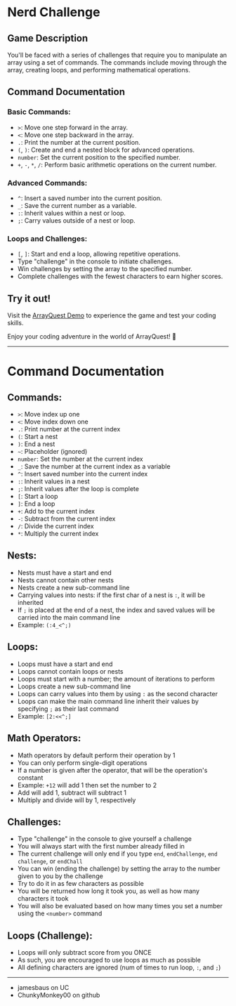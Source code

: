 # Nerd Challenge

## Game Description

You'll be faced with a series of challenges that require you to manipulate an array using a set of commands. The commands include moving through the array, creating loops, and performing mathematical operations.

## Command Documentation

### Basic Commands:
- `>`: Move one step forward in the array.
- `<`: Move one step backward in the array.
- `.`: Print the number at the current position.
- `(`, `)`: Create and end a nested block for advanced operations.
- `number`: Set the current position to the specified number.
- `+`, `-`, `*`, `/`: Perform basic arithmetic operations on the current number.

### Advanced Commands:
- `^`: Insert a saved number into the current position.
- `_`: Save the current number as a variable.
- `:`: Inherit values within a nest or loop.
- `;`: Carry values outside of a nest or loop.

### Loops and Challenges:
- `[`, `]`: Start and end a loop, allowing repetitive operations.
- Type "challenge" in the console to initiate challenges.
- Win challenges by setting the array to the specified number.
- Complete challenges with the fewest characters to earn higher scores.

## Try it out!

Visit the <a href="https://chunkymonkey00.github.io/NerdChallenge/" target="_blank">ArrayQuest Demo</a> to experience the game and test your coding skills.

Enjoy your coding adventure in the world of ArrayQuest! 🚀  
  
---
  

# Command Documentation

## Commands:
- `>`: Move index up one
- `<`: Move index down one
- `.`: Print number at the current index
- `(`: Start a nest
- `)`: End a nest
- `~`: Placeholder (ignored)
- `number`: Set the number at the current index
- `_`: Save the number at the current index as a variable
- `^`: Insert saved number into the current index
- `:`: Inherit values in a nest
- `;`: Inherit values after the loop is complete
- `[`: Start a loop
- `]`: End a loop
- `+`: Add to the current index
- `-`: Subtract from the current index
- `/`: Divide the current index
- `*`: Multiply the current index

## Nests:
- Nests must have a start and end
- Nests cannot contain other nests
- Nests create a new sub-command line
- Carrying values into nests: if the first char of a nest is `:`, it will be inherited
- If `;` is placed at the end of a nest, the index and saved values will be carried into the main command line
- Example: `(:4_<^;)`

## Loops:
- Loops must have a start and end
- Loops cannot contain loops or nests
- Loops must start with a number; the amount of iterations to perform
- Loops create a new sub-command line
- Loops can carry values into them by using `:` as the second character
- Loops can make the main command line inherit their values by specifying `;` as their last command
- Example: `[2:<<^;]`

## Math Operators:
- Math operators by default perform their operation by 1
- You can only perform single-digit operations
- If a number is given after the operator, that will be the operation's constant
- Example: `+12` will add 1 then set the number to 2
- Add will add 1, subtract will subtract 1
- Multiply and divide will by 1, respectively

## Challenges:
- Type "challenge" in the console to give yourself a challenge
- You will always start with the first number already filled in
- The current challenge will only end if you type `end`, `endChallenge`, `end challenge`, or `endChall`
- You can win (ending the challenge) by setting the array to the number given to you by the challenge
- Try to do it in as few characters as possible
- You will be returned how long it took you, as well as how many characters it took
- You will also be evaluated based on how many times you set a number using the `<number>` command

## Loops (Challenge):
- Loops will only subtract score from you ONCE
- As such, you are encouraged to use loops as much as possible
- All defining characters are ignored (num of times to run loop, `:`, and `;`)

---
- jamesbaus on UC
- ChunkyMonkey00 on github
